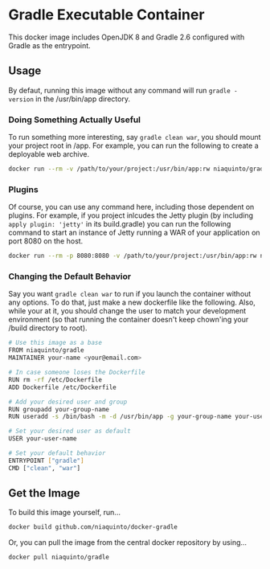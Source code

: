 # Gradle Executable Container

This docker image includes OpenJDK 8 and Gradle 2.6 configured with Gradle as the entrypoint.

## Usage

By defaut, running this image without any command will run `gradle -version` in the /usr/bin/app directory. 

### Doing Something Actually Useful
To run something more interesting, say `gradle clean war`, you should mount your project root in /app. For example, you can run the following to create a deployable web archive.

```bash
docker run --rm -v /path/to/your/project:/usr/bin/app:rw niaquinto/gradle clean war
```

### Plugins
Of course, you can use any command here, including those dependent on plugins. For example, if you project inlcudes the Jetty plugin (by including `apply plugin: 'jetty'` in its build.gradle) you can run the following command to start an instance of Jetty running a WAR of your application on port 8080 on the host.

```bash
docker run --rm -p 8080:8080 -v /path/to/your/project:/usr/bin/app:rw niaquinto/gradle jettyRunWar
```

### Changing the Default Behavior
Say you want `gradle clean war` to run if you launch the container without any options. To do that, just make a new dockerfile like the following. Also, while your at it, you should change the user to match your development environment (so that running the container doesn't keep chown'ing your /build directory to root).

```bash
# Use this image as a base
FROM niaquinto/gradle
MAINTAINER your-name <your@email.com>

# In case someone loses the Dockerfile
RUN rm -rf /etc/Dockerfile
ADD Dockerfile /etc/Dockerfile

# Add your desired user and group
RUN groupadd your-group-name
RUN useradd -s /bin/bash -m -d /usr/bin/app -g your-group-name your-user-name

# Set your desired user as default
USER your-user-name

# Set your default behavior
ENTRYPOINT ["gradle"]
CMD ["clean", "war"]
```

## Get the Image

To build this image yourself, run...
 
```bash
docker build github.com/niaquinto/docker-gradle
```

Or, you can pull the image from the central docker repository by using... 

```bash
docker pull niaquinto/gradle
```
